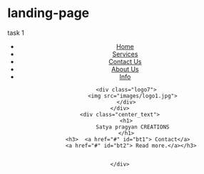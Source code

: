 # landing-page
task 1
<!DOCTYPE html>
<html>
<head>
    <meta charset='utf-8'>
    <meta http-equiv='X-UA-Compatible' content='IE=edge'>
    <title>landing page</title>
    <meta name='viewport' content='width=device-width, initial-scale=1'>
    <link rel='stylesheet' type='text/css' media='screen' href='landingpage.css'>
    <script src='main.js'></script>
</head>
<body>
<header>
    <div class="main">
        <ul>
            <li><a href="#" class="active">Home</a></li>
            <li><a href="#">Services</a></li>
            <li><a href="#">Contact Us</a></li>
            <li><a href="#">About Us</a></li>
            <li><a href="#">Info</a></li>
        </ul>

        <div class="logo7">
            <img src="images/logo1.jpg">
        </div>
    </div>
    <div class="center_text">
        <h1>
            Satya pragyan CREATIONS
        </h1>
         <h3>  <a href="#" id="bt1"> Contact</a>
            <a href="#" id="bt2"> Read more.</a></h3> 
       
       
    </div>

</header>
    
</body>
</html>
